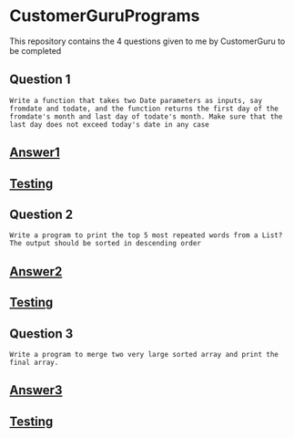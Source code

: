 # CustomerGuruPrograms
This repository contains the 4 questions given to me by CustomerGuru to be completed

## Question 1

``` Write a function that takes two Date parameters as inputs, say fromdate and todate, and the function returns the first day of the fromdate's month and last day of todate's month. Make sure that the last day does not exceed today's date in any case ```

## [Answer1](https://github.com/saad1504/CustomerGuruPrograms/tree/master/src/main/java/com/saad/algorithms/date)

## [Testing](https://github.com/saad1504/CustomerGuruPrograms/tree/master/src/test/java/com/saad/algorithms/date)


## Question 2

``` Write a program to print the top 5 most repeated words from a List? The output should be sorted in descending order ```

## [Answer2](https://github.com/saad1504/CustomerGuruPrograms/tree/master/src/main/java/com/saad/algorithms/mostrepeated)

## [Testing](https://github.com/saad1504/CustomerGuruPrograms/tree/master/src/test/java/com/saad/algorithms/mostrepeated)


## Question 3

``` Write a program to merge two very large sorted array and print the final array. ```

## [Answer3](https://github.com/saad1504/CustomerGuruPrograms/tree/master/src/main/java/com/saad/algorithms/merging)

## [Testing](https://github.com/saad1504/CustomerGuruPrograms/tree/master/src/test/java/com/saad/algorithms/merging)



